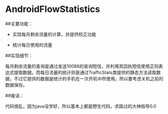# AndroidFlowStatistics


##主要功能：

+ 实现每月剩余流量的计算，并提供校正功能

+ 统计每日使用的流量


##实现细节：

每月剩余流量的查询是通过发送10086的查询短信，并利用其回执短信使用正则表达式提取数据。而每日流量的统计则是通过TrafficStats类提供的静态方法读取数据，不过它提供的数据是统计的手机在一次开机中所使用。所以要考虑关机之前的数据保存。

##废话：

代码很乱，因为java没学好，所以基本上都是野生代码，求路过的大神指导0.0
